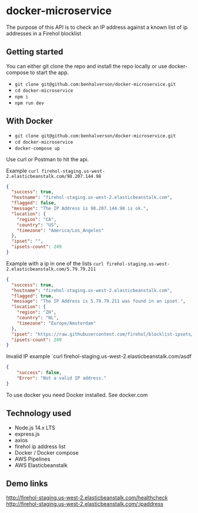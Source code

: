 # docker-microservice
The purpose of this API is to check an IP address against a known list of ip addresses in a Firehol blocklist

## Getting started

You can either git clone the repo and install the repo locally or use docker-compose to start the app.
- `git clone git@github.com:benhalverson/docker-microservice.git`
- `cd docker-microservice`
- `npm i`
- `npm run dev`

## With Docker
- `git clone git@github.com:benhalverson/docker-microservice.git`
- `cd docker-microservice`
- `docker-compose up`

Use curl or Postman to hit the api.

Example `curl firehol-staging.us-west-2.elasticbeanstalk.com/98.207.144.98`

```json
{
  "success": true,
  "hostname": "firehol-staging.us-west-2.elasticbeanstalk.com",
  "flagged": false,
  "message": "The IP Address is 98.207.144.98 is ok.",
  "location": {
    "region": "CA",
    "country": "US",
    "timezone": "America/Los_Angeles"
  },
  "ipset": "",
  "ipsets-count": 249
}
```

Example with a ip in one of the lists `curl firehol-staging.us-west-2.elasticbeanstalk.com/5.79.79.211`

```json
{
  "success": true,
  "hostname": "firehol-staging.us-west-2.elasticbeanstalk.com",
  "flagged": true,
  "message": "The IP Address is 5.79.79.211 was found in an ipset.",
  "location": {
    "region": "ZH",
    "country": "NL",
    "timezone": "Europe/Amsterdam"
  },
  "ipset": "https://raw.githubusercontent.com/firehol/blocklist-ipsets/master/bambenek_c2.ipset",
  "ipsets-count": 249
}
```

Invalid IP example `curl firehol-staging.us-west-2.elasticbeanstalk.com/asdf
```json
{
    "success": false,
    "Error": "Not a valid IP address."
}
```


To use docker you need Docker installed. See docker.com
## Technology used
- Node.js 14.x LTS
- express.js 
- axios
- firehol ip address list
- Docker / Docker compose
- AWS Pipelines
- AWS Elasticbeanstalk

## Demo links
http://firehol-staging.us-west-2.elasticbeanstalk.com/healthcheck
http://firehol-staging.us-west-2.elasticbeanstalk.com/:ipaddress
